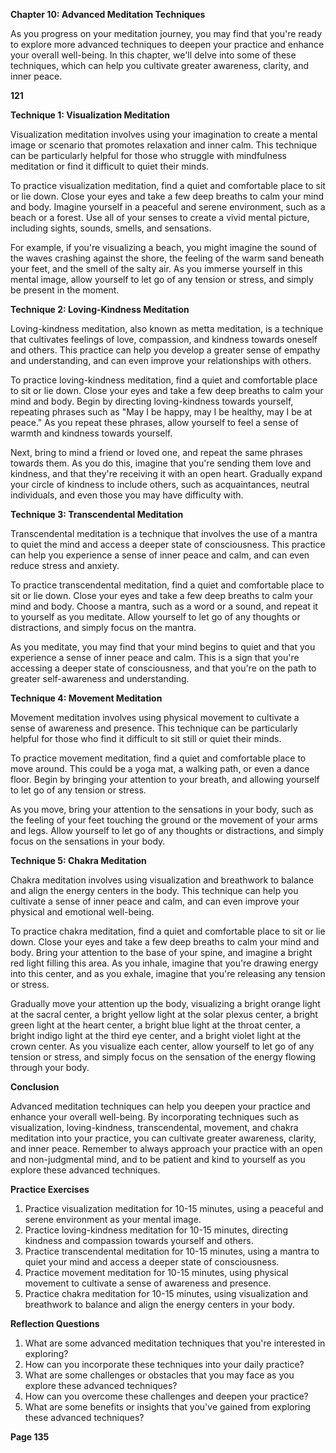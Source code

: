 <p><strong>Chapter 10: Advanced Meditation Techniques</strong></p>

<p>As you progress on your meditation journey, you may find that you're ready to explore more advanced techniques to deepen your practice and enhance your overall well-being. In this chapter, we'll delve into some of these techniques, which can help you cultivate greater awareness, clarity, and inner peace.</p>

<p><strong>121</strong></p>

<p><strong>Technique 1: Visualization Meditation</strong></p>

<p>Visualization meditation involves using your imagination to create a mental image or scenario that promotes relaxation and inner calm. This technique can be particularly helpful for those who struggle with mindfulness meditation or find it difficult to quiet their minds.</p>

<p>To practice visualization meditation, find a quiet and comfortable place to sit or lie down. Close your eyes and take a few deep breaths to calm your mind and body. Imagine yourself in a peaceful and serene environment, such as a beach or a forest. Use all of your senses to create a vivid mental picture, including sights, sounds, smells, and sensations.</p>

<p>For example, if you're visualizing a beach, you might imagine the sound of the waves crashing against the shore, the feeling of the warm sand beneath your feet, and the smell of the salty air. As you immerse yourself in this mental image, allow yourself to let go of any tension or stress, and simply be present in the moment.</p>

<p><strong>Technique 2: Loving-Kindness Meditation</strong></p>

<p>Loving-kindness meditation, also known as metta meditation, is a technique that cultivates feelings of love, compassion, and kindness towards oneself and others. This practice can help you develop a greater sense of empathy and understanding, and can even improve your relationships with others.</p>

<p>To practice loving-kindness meditation, find a quiet and comfortable place to sit or lie down. Close your eyes and take a few deep breaths to calm your mind and body. Begin by directing loving-kindness towards yourself, repeating phrases such as "May I be happy, may I be healthy, may I be at peace." As you repeat these phrases, allow yourself to feel a sense of warmth and kindness towards yourself.</p>

<p>Next, bring to mind a friend or loved one, and repeat the same phrases towards them. As you do this, imagine that you're sending them love and kindness, and that they're receiving it with an open heart. Gradually expand your circle of kindness to include others, such as acquaintances, neutral individuals, and even those you may have difficulty with.</p>

<p><strong>Technique 3: Transcendental Meditation</strong></p>

<p>Transcendental meditation is a technique that involves the use of a mantra to quiet the mind and access a deeper state of consciousness. This practice can help you experience a sense of inner peace and calm, and can even reduce stress and anxiety.</p>

<p>To practice transcendental meditation, find a quiet and comfortable place to sit or lie down. Close your eyes and take a few deep breaths to calm your mind and body. Choose a mantra, such as a word or a sound, and repeat it to yourself as you meditate. Allow yourself to let go of any thoughts or distractions, and simply focus on the mantra.</p>

<p>As you meditate, you may find that your mind begins to quiet and that you experience a sense of inner peace and calm. This is a sign that you're accessing a deeper state of consciousness, and that you're on the path to greater self-awareness and understanding.</p>

<p><strong>Technique 4: Movement Meditation</strong></p>

<p>Movement meditation involves using physical movement to cultivate a sense of awareness and presence. This technique can be particularly helpful for those who find it difficult to sit still or quiet their minds.</p>

<p>To practice movement meditation, find a quiet and comfortable place to move around. This could be a yoga mat, a walking path, or even a dance floor. Begin by bringing your attention to your breath, and allowing yourself to let go of any tension or stress.</p>

<p>As you move, bring your attention to the sensations in your body, such as the feeling of your feet touching the ground or the movement of your arms and legs. Allow yourself to let go of any thoughts or distractions, and simply focus on the sensations in your body.</p>

<p><strong>Technique 5: Chakra Meditation</strong></p>

<p>Chakra meditation involves using visualization and breathwork to balance and align the energy centers in the body. This technique can help you cultivate a sense of inner peace and calm, and can even improve your physical and emotional well-being.</p>

<p>To practice chakra meditation, find a quiet and comfortable place to sit or lie down. Close your eyes and take a few deep breaths to calm your mind and body. Bring your attention to the base of your spine, and imagine a bright red light filling this area. As you inhale, imagine that you're drawing energy into this center, and as you exhale, imagine that you're releasing any tension or stress.</p>

<p>Gradually move your attention up the body, visualizing a bright orange light at the sacral center, a bright yellow light at the solar plexus center, a bright green light at the heart center, a bright blue light at the throat center, a bright indigo light at the third eye center, and a bright violet light at the crown center. As you visualize each center, allow yourself to let go of any tension or stress, and simply focus on the sensation of the energy flowing through your body.</p>

<p><strong>Conclusion</strong></p>

<p>Advanced meditation techniques can help you deepen your practice and enhance your overall well-being. By incorporating techniques such as visualization, loving-kindness, transcendental, movement, and chakra meditation into your practice, you can cultivate greater awareness, clarity, and inner peace. Remember to always approach your practice with an open and non-judgmental mind, and to be patient and kind to yourself as you explore these advanced techniques.</p>

<p><strong>Practice Exercises</strong></p>

<ol>
<li>Practice visualization meditation for 10-15 minutes, using a peaceful and serene environment as your mental image.</li>
<li>Practice loving-kindness meditation for 10-15 minutes, directing kindness and compassion towards yourself and others.</li>
<li>Practice transcendental meditation for 10-15 minutes, using a mantra to quiet your mind and access a deeper state of consciousness.</li>
<li>Practice movement meditation for 10-15 minutes, using physical movement to cultivate a sense of awareness and presence.</li>
<li>Practice chakra meditation for 10-15 minutes, using visualization and breathwork to balance and align the energy centers in your body.</li>
</ol>

<p><strong>Reflection Questions</strong></p>

<ol>
<li>What are some advanced meditation techniques that you're interested in exploring?</li>
<li>How can you incorporate these techniques into your daily practice?</li>
<li>What are some challenges or obstacles that you may face as you explore these advanced techniques?</li>
<li>How can you overcome these challenges and deepen your practice?</li>
<li>What are some benefits or insights that you've gained from exploring these advanced techniques?</li>
</ol>

<p><strong>Page 135</strong></p>
